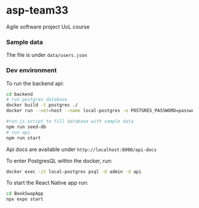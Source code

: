 # asp-team33
Agile software project UoL course

### Sample data
The file is under `data/users.json`

### Dev environment
To run the backend api:
```bash
cd backend
# run postgres database
docker build -t postgres ./
docker run --net=host --name local-postgres -e POSTGRES_PASSWORD=password -e POSTGRES_USER=admin -d postgres

#run js script to fill database with sample data
npm run seed-db
# run api
npm run start
```

Api docs are available under `http://localhost:8000/api-docs`

To enter PostgresQL within the docker, run:
```bash
docker exec -it local-postgres psql -U admin -d api
```

To start the React Native app run:
```bash
cd BookSwapApp
npx expo start
```